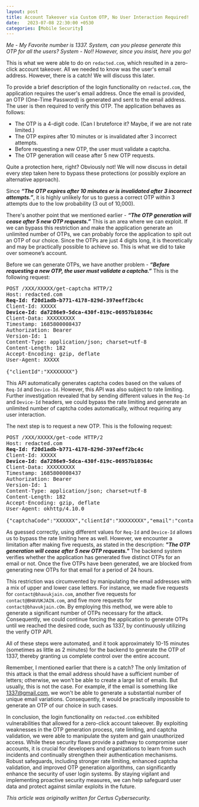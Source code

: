 ```yaml
---
layout: post
title: Account Takeover via Custom OTP, No User Interaction Required!
date:   2023-07-08 22:30:00 +0530
categories: [Mobile Security]
---
```



*Me - My Favorite number is 1337. System, can you please generate this OTP for all the users? 
System - No!! However, since you insist, here you go!*

This is what we were able to do on `redacted.com`, which resulted in a zero-click account takeover. All we needed to know was the user's email address. However, there is a catch! We will discuss this later. 

To provide a brief description of the login functionality on `redacted.com`, the application requires the user's email address. Once the email is provided, an OTP (One-Time Password) is generated and sent to the email address. The user is then required to verify this OTP. The application behaves as follows:

- The OTP is a 4-digit code. (Can I bruteforce it? Maybe, if we are not rate limited.)
- The OTP expires after 10 minutes or is invalidated after 3 incorrect attempts.
- Before requesting a new OTP, the user must validate a captcha.
- The OTP generation will cease after 5 new OTP requests.

Quite a protection here, right? Obviously not! We will now discuss in detail every step taken here to bypass these protections (or possibly explore an alternative approach).

Since ***“The OTP expires after 10 minutes or is invalidated after 3 incorrect attempts.”***, it is highly unlikely for us to guess a correct OTP within 3 attempts due to the low probability (3 out of 10,000).

There's another point that we mentioned earlier - ***“The OTP generation will cease after 5 new OTP requests.”*** This is an area where we can exploit. If we can bypass this restriction and make the application generate an unlimited number of OTPs, we can probably force the application to spit out an OTP of our choice. Since the OTPs are just 4 digits long, it is theoretically and may be practically possible to achieve so. This is what we did to take over someone’s account.

Before we can generate OTPs, we have another problem - ***“Before requesting a new OTP, the user must validate a captcha.”*** This is the following request:

<pre>
POST /XXX/XXXXX/get-captcha HTTP/2
Host: redacted.com
<b>Req-Id: f20d1adb-b771-4178-829d-397eeff2bc4c</b>
Client-Id: XXXXX
<b>Device-Id: da7286e9-5dca-430f-819c-06957b10364c</b>
Client-Data: XXXXXXXXX
Timestamp: 1685800008437
Authorization: Bearer
Version-Id: 1
Content-Type: application/json; charset=utf-8
Content-Length: 182
Accept-Encoding: gzip, deflate
User-Agent: XXXXX

{"clientId":"XXXXXXXX"}
</pre>

This API automatically generates captcha codes based on the values of `Req-Id` and `Device-Id`. However, this API was also subject to rate limiting. Further investigation revealed that by sending different values in the `Req-Id` and `Device-Id` headers, we could bypass the rate limiting and generate an unlimited number of captcha codes automatically, without requiring any user interaction.


The next step is to request a new OTP. This is the following request:

<pre>
POST /XXX/XXXXX/get-code HTTP/2
Host: redacted.com
<b>Req-Id: f20d1adb-b771-4178-829d-397eeff2bc4c</b>
Client-Id: XXXXX
<b>Device-Id: da7286e9-5dca-430f-819c-06957b10364c</b>
Client-Data: XXXXXXXXX
Timestamp: 1685800008437
Authorization: Bearer
Version-Id: 1
Content-Type: application/json; charset=utf-8
Content-Length: 182
Accept-Encoding: gzip, deflate
User-Agent: okhttp/4.10.0

{"captchaCode":"XXXXXX","clientId":"XXXXXXXX","email":"contact@bhavukjain.com"}
</pre>

As guessed correctly, using different values for `Req-Id` and `Device-Id` allows us to bypass the rate limiting here as well. However, we encounter a limitation after making five requests, as stated in the description: ***"The OTP generation will cease after 5 new OTP requests."*** The backend system verifies whether the application has generated five distinct OTPs for an email or not. Once the five OTPs have been generated, we are blocked from generating new OTPs for that email for a period of 24 hours.

This restriction was circumvented by manipulating the email addresses with a mix of upper and lower case letters. For instance, we made five requests for `contact@bhavukjain.com`, another five requests for `contact@BHAVUKJAIN.com`, and five more requests for `contact@bhavukjain.cOm`. By employing this method, we were able to generate a significant number of OTPs necessary for the attack. Consequently, we could continue forcing the application to generate OTPs until we reached the desired code, such as 1337, by continuously utilizing the verify OTP API.

All of these steps were automated, and it took approximately 10-15 minutes (sometimes as little as 2 minutes) for the backend to generate the OTP of 1337, thereby granting us complete control over the entire account.

Remember, I mentioned earlier that there is a catch? The only limitation of this attack is that the email address should have a sufficient number of letters; otherwise, we won't be able to create a large list of emails. But usually, this is not the case. For example, if the email is something like 1337@gmail.com, we won't be able to generate a substantial number of unique email variations. Consequently, it would be practically impossible to generate an OTP of our choice in such cases.

In conclusion, the login functionality on `redacted.com` exhibited vulnerabilities that allowed for a zero-click account takeover. By exploiting weaknesses in the OTP generation process, rate limiting, and captcha validation, we were able to manipulate the system and gain unauthorized access. While these security flaws provide a pathway to compromise user accounts, it is crucial for developers and organizations to learn from such incidents and continually strengthen their authentication mechanisms. Robust safeguards, including stronger rate limiting, enhanced captcha validation, and improved OTP generation algorithms, can significantly enhance the security of user login systems. By staying vigilant and implementing proactive security measures, we can help safeguard user data and protect against similar exploits in the future.



*This article was originally written for Certus Cybersecurity.*
